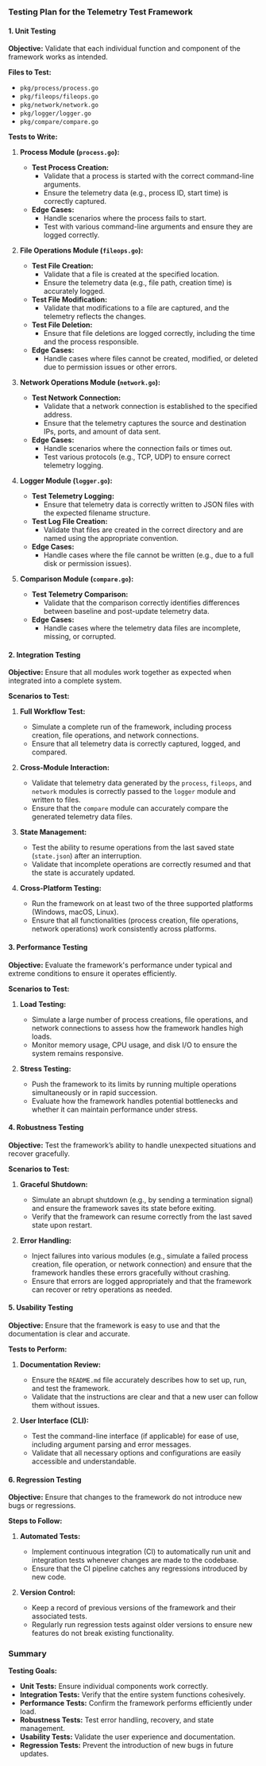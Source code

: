 
### **Testing Plan for the Telemetry Test Framework**

#### **1. Unit Testing**

**Objective:** Validate that each individual function and component of the framework works as intended.

**Files to Test:**

-   `pkg/process/process.go`
-   `pkg/fileops/fileops.go`
-   `pkg/network/network.go`
-   `pkg/logger/logger.go`
-   `pkg/compare/compare.go`

**Tests to Write:**

1.  **Process Module (`process.go`):**
    
    -   **Test Process Creation:**
        -   Validate that a process is started with the correct command-line arguments.
        -   Ensure the telemetry data (e.g., process ID, start time) is correctly captured.
    -   **Edge Cases:**
        -   Handle scenarios where the process fails to start.
        -   Test with various command-line arguments and ensure they are logged correctly.
2.  **File Operations Module (`fileops.go`):**
    
    -   **Test File Creation:**
        -   Validate that a file is created at the specified location.
        -   Ensure the telemetry data (e.g., file path, creation time) is accurately logged.
    -   **Test File Modification:**
        -   Validate that modifications to a file are captured, and the telemetry reflects the changes.
    -   **Test File Deletion:**
        -   Ensure that file deletions are logged correctly, including the time and the process responsible.
    -   **Edge Cases:**
        -   Handle cases where files cannot be created, modified, or deleted due to permission issues or other errors.
3.  **Network Operations Module (`network.go`):**
    
    -   **Test Network Connection:**
        -   Validate that a network connection is established to the specified address.
        -   Ensure that the telemetry captures the source and destination IPs, ports, and amount of data sent.
    -   **Edge Cases:**
        -   Handle scenarios where the connection fails or times out.
        -   Test various protocols (e.g., TCP, UDP) to ensure correct telemetry logging.
4.  **Logger Module (`logger.go`):**
    
    -   **Test Telemetry Logging:**
        -   Ensure that telemetry data is correctly written to JSON files with the expected filename structure.
    -   **Test Log File Creation:**
        -   Validate that files are created in the correct directory and are named using the appropriate convention.
    -   **Edge Cases:**
        -   Handle cases where the file cannot be written (e.g., due to a full disk or permission issues).
5.  **Comparison Module (`compare.go`):**
    
    -   **Test Telemetry Comparison:**
        -   Validate that the comparison correctly identifies differences between baseline and post-update telemetry data.
    -   **Edge Cases:**
        -   Handle cases where the telemetry data files are incomplete, missing, or corrupted.

#### **2. Integration Testing**

**Objective:** Ensure that all modules work together as expected when integrated into a complete system.

**Scenarios to Test:**

1.  **Full Workflow Test:**
    
    -   Simulate a complete run of the framework, including process creation, file operations, and network connections.
    -   Ensure that all telemetry data is correctly captured, logged, and compared.
2.  **Cross-Module Interaction:**
    
    -   Validate that telemetry data generated by the `process`, `fileops`, and `network` modules is correctly passed to the `logger` module and written to files.
    -   Ensure that the `compare` module can accurately compare the generated telemetry data files.
3.  **State Management:**
    
    -   Test the ability to resume operations from the last saved state (`state.json`) after an interruption.
    -   Validate that incomplete operations are correctly resumed and that the state is accurately updated.
4.  **Cross-Platform Testing:**
    
    -   Run the framework on at least two of the three supported platforms (Windows, macOS, Linux).
    -   Ensure that all functionalities (process creation, file operations, network operations) work consistently across platforms.

#### **3. Performance Testing**

**Objective:** Evaluate the framework's performance under typical and extreme conditions to ensure it operates efficiently.

**Scenarios to Test:**

1.  **Load Testing:**
    
    -   Simulate a large number of process creations, file operations, and network connections to assess how the framework handles high loads.
    -   Monitor memory usage, CPU usage, and disk I/O to ensure the system remains responsive.
2.  **Stress Testing:**
    
    -   Push the framework to its limits by running multiple operations simultaneously or in rapid succession.
    -   Evaluate how the framework handles potential bottlenecks and whether it can maintain performance under stress.

#### **4. Robustness Testing**

**Objective:** Test the framework’s ability to handle unexpected situations and recover gracefully.

**Scenarios to Test:**

1.  **Graceful Shutdown:**
    
    -   Simulate an abrupt shutdown (e.g., by sending a termination signal) and ensure the framework saves its state before exiting.
    -   Verify that the framework can resume correctly from the last saved state upon restart.
2.  **Error Handling:**
    
    -   Inject failures into various modules (e.g., simulate a failed process creation, file operation, or network connection) and ensure that the framework handles these errors gracefully without crashing.
    -   Ensure that errors are logged appropriately and that the framework can recover or retry operations as needed.

#### **5. Usability Testing**

**Objective:** Ensure that the framework is easy to use and that the documentation is clear and accurate.

**Tests to Perform:**

1.  **Documentation Review:**
    
    -   Ensure the `README.md` file accurately describes how to set up, run, and test the framework.
    -   Validate that the instructions are clear and that a new user can follow them without issues.
2.  **User Interface (CLI):**
    
    -   Test the command-line interface (if applicable) for ease of use, including argument parsing and error messages.
    -   Validate that all necessary options and configurations are easily accessible and understandable.

#### **6. Regression Testing**

**Objective:** Ensure that changes to the framework do not introduce new bugs or regressions.

**Steps to Follow:**

1.  **Automated Tests:**
    
    -   Implement continuous integration (CI) to automatically run unit and integration tests whenever changes are made to the codebase.
    -   Ensure that the CI pipeline catches any regressions introduced by new code.
2.  **Version Control:**
    
    -   Keep a record of previous versions of the framework and their associated tests.
    -   Regularly run regression tests against older versions to ensure new features do not break existing functionality.

### **Summary**

**Testing Goals:**

-   **Unit Tests:** Ensure individual components work correctly.
-   **Integration Tests:** Verify that the entire system functions cohesively.
-   **Performance Tests:** Confirm the framework performs efficiently under load.
-   **Robustness Tests:** Test error handling, recovery, and state management.
-   **Usability Tests:** Validate the user experience and documentation.
-   **Regression Tests:** Prevent the introduction of new bugs in future updates.